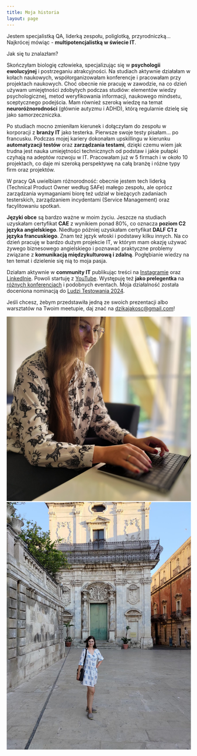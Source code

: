 ```yaml
---
title: Moja historia
layout: page
---
```

Jestem specjalistką QA, liderką zespołu, poliglotką, przyrodniczką... Najkrócej mówiąc - **multipotencjalistką w świecie IT**.

Jak się tu znalazłam?

Skończyłam biologię człowieka, specjalizując się w **psychologii ewolucyjnej** i postrzeganiu atrakcyjności. Na studiach aktywnie działałam w kołach naukowych, współorganizowałam konferencje i pracowałam przy projektach naukowych. Choć obecnie nie pracuję w zawodzie, na co dzień używam umiejętności zdobytych podczas studiów: elementów wiedzy psychologicznej, metod weryfikowania informacji, naukowego mindsetu, sceptycznego podejścia.
Mam również szeroką wiedzę na temat **neuroróżnorodności** (głównie autyzmu i ADHD), którą regularnie dzielę się jako samorzeczniczka. 

Po studiach mocno zmieniłam kierunek i dołączyłam do zespołu w korporacji z **branży IT** jako testerka. Pierwsze swoje testy pisałam... po francusku. 
Podczas mojej kariery dokonałam upskillingu w kierunku **automatyzacji testów** oraz **zarządzania testami**, dzięki czemu wiem jak trudna jest nauka umiejętności technicznych od podstaw i jakie pułapki czyhają na adeptów rozwoju w IT. Pracowałam już w 5 firmach i w około 10 projektach, co daje mi szeroką perspektywę na całą branżę i różne typy firm oraz projektów.

W pracy QA uwielbiam różnorodność: obecnie jestem tech liderką (Technical Product Owner według SAFe) małego zespołu, ale oprócz zarządzania wymaganiami biorę też udział w bieżących zadaniach testerskich, zarządzaniem incydentami (Service Management) oraz facylitowaniu spotkań.

**Języki obce** są bardzo ważne w moim życiu. Jeszcze na studiach uzyskałam certyfikat **CAE** z wynikiem ponad 80%, co oznacza **poziom C2 języka angielskiego**.
Niedługo później uzyskałam certyfikat **DALF C1 z języka francuskiego**. Znam też język włoski i podstawy kilku innych.
Na co dzień pracuję w bardzo dużym projekcie IT, w którym mam okazję używać żywego biznesowego angielskiego i poznawać praktyczne problemy związane z **komunikacją międzykulturową i zdalną**.
Pogłębianie wiedzy na ten temat i dzielenie się nią to moja pasja.

Działam aktywnie w **community IT** publikując treści na [Instagramie](https://www.instagram.com/dzikajakosc/) oraz [LinkedInie](https://www.linkedin.com/in/ameliawalter/). Powoli startuję z [YouTube](https://www.youtube.com/@DZIKAJAKOSC). Występuję też **jako prelegentka** na [różnych konferencjach](https://crossweb.pl/profile/amelia-walter-dzikowska/115016/) i podobnych eventach. Moja działalność została doceniona nominacją do [Ludzi Testowania 2024](https://testerzy.pl/news/wydarzenia/ludzie-testowania-2024-glosowanie).

Jeśli chcesz, żebym przedstawiła jedną ze swoich prezentacji albo warsztatów na Twoim meetupie, daj znać na dzikajakosc@gmail.com!

![Portret przy laptopie](./assets/images/portrait.png)
![Italia](./assets/images/portrait.jpg)

